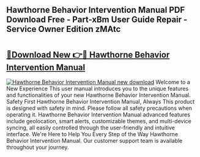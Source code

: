 ## Hawthorne Behavior Intervention Manual PDF Download Free - Part-xBm User Guide Repair - Service Owner Edition zMAtc

# <h2><a href="http://bc16773.oget.top/?id=Hawthorne+Behavior+Intervention+Manual">🔗Download New 👉🔴 Hawthorne Behavior Intervention Manual</a></h2>

[![Hawthorne Behavior Intervention Manual new download](https://i.imgur.com/5g1atiW.png)](http://bc16773.oget.top/?id=Hawthorne+Behavior+Intervention+Manual)
Welcome to a New Experience This user manual introduces you to the unique features and functionalities of your new Hawthorne Behavior Intervention Manual. Safety First Hawthorne Behavior Intervention Manual, Always This product is designed with safety in mind. Please follow all safety precautions when operating it. Hawthorne Behavior Intervention Manual advanced features include geolocation, smart alerts, customizable themes, and multi-device syncing, all easily controlled through the user-friendly and intuitive interface. We're Here to Help You Every Step of the Way Hawthorne Behavior Intervention Manual. Our customer support team is available throughout your journey.
